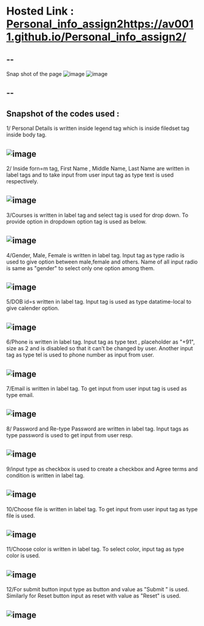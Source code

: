 # Hosted Link : [Personal_info_assign2](https://av0011.github.io/Personal_info_assign2/)https://av0011.github.io/Personal_info_assign2/

--
-- 
Snap shot of the page
![image](https://github.com/Av0011/Personal_info_assign2/assets/126654288/243a3aa5-21f8-46ff-a7ce-50eacc8e4878)
![image](https://github.com/Av0011/Personal_info_assign2/assets/126654288/ffef4ef6-4f4f-4580-8641-fc7abab43ab8)

--
--
Snapshot of the codes used : 
--
1/ Personal Details is written inside legend tag which is inside filedset tag inside body tag.

![image](https://github.com/Av0011/Personal_info_assign2/assets/126654288/27781b55-d3e3-4fd0-bccd-b65d1c9b0574)
--
2/ Inside forn=m tag, First Name , Middle Name, Last Name are written in label tags and to take input from user input tag as type text is used respectively.

![image](https://github.com/Av0011/Personal_info_assign2/assets/126654288/5820ee22-b6a1-49e9-be53-e581d1d0dbeb)
--

3/Courses is written in label tag and select tag is used for drop down. To provide option in dropdown option tag is used as below.

![image](https://github.com/Av0011/Personal_info_assign2/assets/126654288/5df8e860-582f-4ee5-bd9d-0f056b217ec9)
--
4/Gender, Male, Female is written in label tag. Input tag as type radio is used to give option between male,female and others. Name of all input radio is same as "gender" to select only one option among them.

![image](https://github.com/Av0011/Personal_info_assign2/assets/126654288/b5d4b798-55f3-4196-a106-e77e9106da59)
--

5/DOB id=s written in label tag. Input tag is used as type datatime-local to give calender option.

![image](https://github.com/Av0011/Personal_info_assign2/assets/126654288/0795b262-3a12-454e-9097-01ee8feeba6b)
--

6/Phone is written in label tag. Input tag as type text , placeholder as "+91", size as 2 and is disabled so that it can't be changed by user.
Another input tag as type tel is used to phone number as input from user.

![image](https://github.com/Av0011/Personal_info_assign2/assets/126654288/b6c51286-025d-49a2-97e6-df44f544865e)
--

7/Email is written in label tag. To get input from user input tag is used as type email.

![image](https://github.com/Av0011/Personal_info_assign2/assets/126654288/43f3389c-38d3-4de0-828d-b06742c50fac)
--

8/ Password and Re-type Password are written in label tag. Input tags as type password is used to get input from user resp.

![image](https://github.com/Av0011/Personal_info_assign2/assets/126654288/d0d9bbcc-f6f7-48d0-b165-d33a35270998)
--

9/input type as checkbox is used to create a checkbox and Agree terms and condition is written in label tag.

![image](https://github.com/Av0011/Personal_info_assign2/assets/126654288/cb3e374f-c885-4f53-a525-0225c1fbc41e)
--

10/Choose file is written in label tag. To get input from user input tag as type file is used.

![image](https://github.com/Av0011/Personal_info_assign2/assets/126654288/dcaa5cb9-98d6-4986-b0ad-373d8c90cf08)
--

11/Choose color is written in label tag. To select color, input tag as type color is used.

![image](https://github.com/Av0011/Personal_info_assign2/assets/126654288/2c1e62bc-f67b-4228-ac24-bef36e550ac0)
--

12/For submit button input type as button and value as "Submit " is used.
Similarly for Reset button input as reset with value as "Reset" is used.

![image](https://github.com/Av0011/Personal_info_assign2/assets/126654288/d18c404a-3623-41d5-9bb6-55aa0dc1994b)
--

